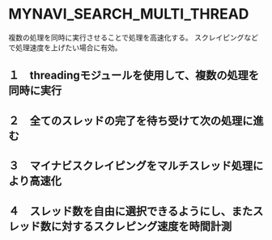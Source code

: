# MYNAVI_SEARCH_MULTI_THREAD  

複数の処理を同時に実行させることで処理を高速化する。
スクレイピングなどで処理速度を上げたい場合に有効。

## １　threadingモジュールを使用して、複数の処理を同時に実行

## ２　全てのスレッドの完了を待ち受けて次の処理に進む

## ３　マイナビスクレイピングをマルチスレッド処理により高速化

## ４　スレッド数を自由に選択できるようにし、またスレッド数に対するスクレピング速度を時間計測
